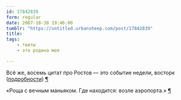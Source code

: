 ```yaml
---
id: 17842839
form: regular
date: 2007-10-30 19:46:00
tumblr: "https://untitled.urbansheep.com/post/17842839"
title:
tags:
    - твиты
    - это родина моя

---
```


<p>Всё же, восемь цитат про Ростов — это событие недели, восторк (<a href="http://b23.ru/sbf">подробности</a>) <a href="http://twitter.com/urbansheep/statuses/375483992">¶</a></p>

<p>«Роща с вечным маньяком. Где находится: возле аэропорта.» <a href="http://twitter.com/urbansheep/statuses/375490172">¶</a></p>

